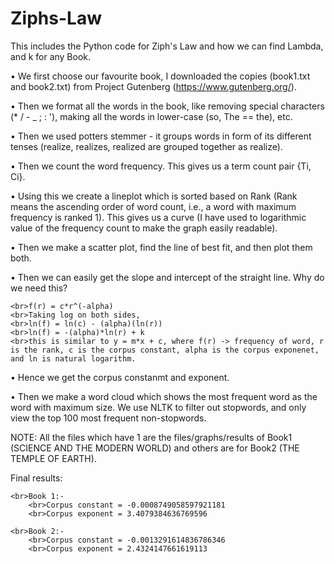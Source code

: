 # Ziphs-Law
This includes the Python code for Ziph's Law and how we can find Lambda, and k for any Book. 

• We first choose our favourite book, I downloaded the copies (book1.txt and book2.txt) from Project Gutenberg (https://www.gutenberg.org/). 

• Then we format all the words in the book, like removing special characters (* / - _ ; : '), making all the words in lower-case (so, The == the), etc. 

• Then we used potters stemmer - it groups words in form of its different tenses (realize, realizes, realized are grouped together as realize). 

• Then we count the word frequency. This gives us a term count pair {Ti, Ci}. 

• Using this we create a lineplot which is sorted based on Rank (Rank means the ascending order of word count, i.e., a word with maximum frequency is ranked 1). This gives us a curve (I have used to logarithmic value of the frequency count to make the graph easily readable). 

• Then we make a scatter plot, find the line of best fit, and then plot them both.

• Then we can easily get the slope and intercept of the straight line. Why do we need this?
    
    <br>f(r) = c*r^(-alpha)
    <br>Taking log on both sides,
    <br>ln(f) = ln(c) - (alpha)(ln(r))
    <br>ln(f) = -(alpha)*ln(r) + k
    <br>this is similar to y = m*x + c, where f(r) -> frequency of word, r is the rank, c is the corpus constant, alpha is the corpus exponenet, and ln is natural logarithm.

• Hence we get the corpus constanmt and exponent.

• Then we make a word cloud which shows the most frequent word as the word with maximum size. We use NLTK to filter out stopwords, and only view the top 100 most frequent non-stopwords.  

NOTE: All the files which have 1 are the files/graphs/results of Book1 (SCIENCE AND THE MODERN WORLD) and others are for Book2 (THE TEMPLE OF EARTH). 

Final results: 
    
    <br>Book 1:-
        <br>Corpus constant = -0.0008749058597921181
        <br>Corpus exponent = 3.4079384636769596
    
    <br>Book 2:-
        <br>Corpus constant = -0.0013291614836786346
        <br>Corpus exponent = 2.4324147661619113
        
